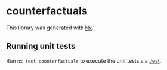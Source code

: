 # counterfactuals

This library was generated with [Nx](https://nx.dev).

## Running unit tests

Run `nx test counterfactuals` to execute the unit tests via [Jest](https://jestjs.io).
